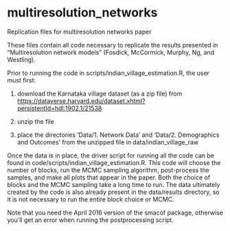 # multiresolution_networks
Replication files for multiresolution networks paper

These files contain all code necessary to replicate the results presented in “Multiresolution network models” (Fosdick, McCormick, Murphy, Ng, and Westling). 

Prior to running the code in scripts/indian_village_estimation.R, the user must first:

1) download the Karnataka village dataset (as a zip file) from https://dataverse.harvard.edu/dataset.xhtml?persistentId=hdl:1902.1/21538

2) unzip the file

3) place the directories ‘Data/1. Network Data’ and ‘Data/2. Demographics and Outcomes’ from the unzipped file in data/indian_village_raw

Once the data is in place, the driver script for running all the code can be found in code/scripts/indian_village_estimation.R. This code will choose the number of blocks, run the MCMC sampling algorithm, post-process the samples, and make all plots that appear in the paper. Both the choice of blocks and the MCMC sampling take a long time to run. The data ultimately created by the code is also already present in the data/results directory, so it is not necessary to run the entire block choice or MCMC.

Note that you need the April 2016 version of the smacof package, otherwise you'll get an error when running the postprocessing script.
